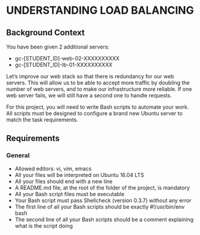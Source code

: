 # UNDERSTANDING LOAD BALANCING

## Background Context
You have been given 2 additional servers:
* gc-[STUDENT_ID]-web-02-XXXXXXXXXX
* gc-[STUDENT_ID]-lb-01-XXXXXXXXXX

Let’s improve our web stack so that there is redundancy for our web servers. This will allow us to be able to accept more traffic by doubling the number of web servers, and to make our infrastructure more reliable. If one web server fails, we will still have a second one to handle requests.

For this project, you will need to write Bash scripts to automate your work. All scripts must be designed to configure a brand new Ubuntu server to match the task requirements.

## Requirements
### General
* Allowed editors: vi, vim, emacs
* All your files will be interpreted on Ubuntu 16.04 LTS
* All your files should end with a new line
* A README.md file, at the root of the folder of the project, is mandatory
* All your Bash script files must be executable
* Your Bash script must pass Shellcheck (version 0.3.7) without any error
* The first line of all your Bash scripts should be exactly #!/usr/bin/env bash
* The second line of all your Bash scripts should be a comment explaining what is the script doing
